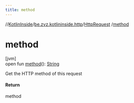 ```yaml
---
title: method
---
```

//[KotlinInside](../../../index.html)/[be.zvz.kotlininside.http](../index.html)/[HttpRequest](index.html)
/[method](method.html)

# method

[jvm]\
open fun [method](method.html)(): [String](https://docs.oracle.com/javase/7/docs/api/java/lang/String.html)

Get the HTTP method of this request

#### Return

method




